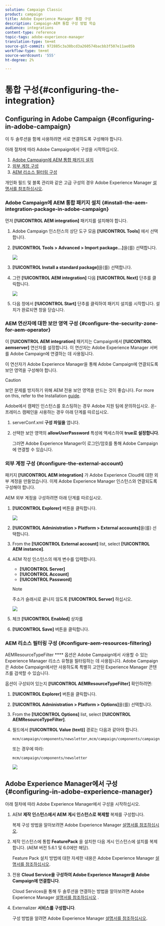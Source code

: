 ```yaml
---
solution: Campaign Classic
product: campaign
title: Adobe Experience Manager 통합 구성
description: Campaign-AEM 통합 구성 방법 학습
audience: integrations
content-type: reference
topic-tags: adobe-experience-manager
translation-type: tm+mt
source-git-commit: 972885c3a38bcd3a260574bacbb3f507e11ae05b
workflow-type: tm+mt
source-wordcount: '555'
ht-degree: 2%

---
```



# 통합 구성{#configuring-the-integration}

## Configuring in Adobe Campaign {#configuring-in-adobe-campaign}

이 두 솔루션을 함께 사용하려면 서로 연결하도록 구성해야 합니다.

아래 절차에 따라 Adobe Campaign에서 구성을 시작하십시오.

1. [Adobe Campaign에 AEM 통합 패키지 설치](#install-the-aem-integration-package-in-adobe-campaign)
1. [외부 계정 구성](#configure-the-external-account)
1. [AEM 리소스 필터링 구성](#configure-aem-resources-filtering)

개인화 필드 및 블록 관리와 같은 고급 구성의 경우 Adobe Experience Manager [설명서를 참조하십시오](https://helpx.adobe.com/experience-manager/6-5/sites/administering/using/campaignonpremise.html).

### Adobe Campaign에 AEM 통합 패키지 설치 {#install-the-aem-integration-package-in-adobe-campaign}

먼저 **[!UICONTROL AEM integration]** 패키지를 설치해야 합니다.

1. Adobe Campaign 인스턴스의 상단 도구 모음 **[!UICONTROL Tools]** 에서 선택합니다.
1. **[!UICONTROL Tools > Advanced > Import package...]**&#x200B;을(를) 선택합니다.

   ![](assets/aem_config_1.png)

1. **[!UICONTROL Install a standard package]**&#x200B;을(를) 선택합니다.
1. 그런 **[!UICONTROL AEM integration]** 다음 **[!UICONTROL Next]** 단추를 클릭합니다.

   ![](assets/aem_config_2.png)

1. 다음 창에서 **[!UICONTROL Start]** 단추를 클릭하여 패키지 설치를 시작합니다. 설치가 완료되면 창을 닫습니다.

### AEM 연산자에 대한 보안 영역 구성 {#configure-the-security-zone-for-aem-operator}

이 **[!UICONTROL AEM integration]** 패키지는 Campaign에서 **[!UICONTROL aemserver]** 연산자를 설정합니다. 이 연산자는 Adobe Experience Manager 서버를 Adobe Campaign에 연결하는 데 사용됩니다.

이 연산자가 Adobe Experience Manager을 통해 Adobe Campaign에 연결되도록 보안 영역을 구성해야 합니다.

>[!CAUTION]
>
>보안 문제를 방지하기 위해 AEM 전용 보안 영역을 만드는 것이 좋습니다. For more on this, refer to the Installation [guide](../../installation/using/configuring-campaign-server.md#defining-security-zones).

Adobe에서 캠페인 인스턴스를 호스팅하는 경우 Adobe 지원 팀에 문의하십시오. 온-프레미스 캠페인을 사용하는 경우 아래 단계를 따르십시오.

1. serverConf.xml **구성 파일을** 엽니다.
1. 선택한 보안 영역의 **allowUserPassword** 특성에 액세스하여 **true로 설정합니다**.

   그러면 Adobe Experience Manager이 로그인/암호를 통해 Adobe Campaign에 연결할 수 있습니다.

### 외부 계정 구성 {#configure-the-external-account}

패키지 **[!UICONTROL AEM integration]** 가 Adobe Experience Cloud에 대한 외부 계정을 만들었습니다. 이제 Adobe Experience Manager 인스턴스와 연결되도록 구성해야 합니다.

AEM 외부 계정을 구성하려면 아래 단계를 따르십시오.

1. **[!UICONTROL Explorer]** 버튼을 클릭합니다.

   ![](assets/aem_config_3.png)

1. **[!UICONTROL Administration > Platform > External accounts]**&#x200B;을(를) 선택합니다.
1. From the **[!UICONTROL External account]** list, select **[!UICONTROL AEM instance]**.
1. AEM 작성 인스턴스의 매개 변수를 입력합니다.

   * **[!UICONTROL Server]**
   * **[!UICONTROL Account]**
   * **[!UICONTROL Password]**

   >[!NOTE]
   >
   >주소가 슬래시로 끝나지 않도록 **[!UICONTROL Server]** 하십시오.

   ![](assets/aem_config_4.png)

1. 체크 **[!UICONTROL Enabled]** 상자를
1. **[!UICONTROL Save]** 버튼을 클릭합니다.

### AEM 리소스 필터링 구성 {#configure-aem-resources-filtering}

AEMResourceTypeFilter **** 옵션은 Adobe Campaign에서 사용할 수 있는 Experience Manager 리소스 유형을 필터링하는 데 사용됩니다. Adobe Campaign은 Adobe Campaign에서만 사용하도록 특별히 고안된 Experience Manager 콘텐츠를 검색할 수 있습니다.

옵션이 구성되어 있는지 **[!UICONTROL AEMResourceTypeFilter]** 확인하려면:

1. **[!UICONTROL Explorer]** 버튼을 클릭합니다.
1. **[!UICONTROL Administration > Platform > Options]**&#x200B;을(를) 선택합니다.
1. From the **[!UICONTROL Options]** list, select **[!UICONTROL AEMResourceTypeFilter]**.
1. 필드에서 **[!UICONTROL Value (text)]** 경로는 다음과 같아야 합니다.

   ```
   mcm/campaign/components/newsletter,mcm/campaign/components/campaign_newsletterpage,mcm/neolane/components/newsletter
   ```

   또는 경우에 따라:

   ```
   mcm/campaign/components/newsletter
   ```

   ![](assets/aem_config_5.png)

## Adobe Experience Manager에서 구성 {#configuring-in-adobe-experience-manager}

아래 절차에 따라 Adobe Experience Manager에서 구성을 시작하십시오.

1. AEM **제작 인스턴스에서 AEM 게시 인스턴스로 복제할** 복제를 구성합니다.

   복제 구성 방법을 알아보려면 Adobe Experience Manager [설명서를 참조하십시오](https://helpx.adobe.com/experience-manager/6-5/sites/deploying/using/replication.html).

1. 제작 인스턴스에 통합 **FeaturePack** 을 설치한 다음 게시 인스턴스에 설치를 복제합니다. (AEM 버전 5.6.1 및 6.0에만 해당).

   Feature Pack 설치 방법에 대한 자세한 내용은 Adobe Experience Manager [설명서를 참조하십시오](https://helpx.adobe.com/experience-manager/aem-previous-versions.html).

1. 전용 **Cloud Service을 구성하여 Adobe Experience Manager을 Adobe Campaign에 연결합니다**.

   Cloud Services을 통해 두 솔루션을 연결하는 방법을 알아보려면 Adobe Experience Manager [설명서를 참조하십시오](https://helpx.adobe.com/experience-manager/6-5/sites/administering/using/campaignonpremise.html#ConfiguringAdobeExperienceManager) .

1. Externalizer **서비스를 구성합니다**.

   구성 방법을 알려면 Adobe Experience Manager [설명서를 참조하십시오](https://helpx.adobe.com/experience-manager/6-5/sites/developing/using/externalizer.html).

